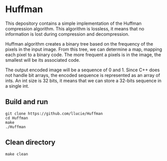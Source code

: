 
# Huffman

This depository contains a simple implementation of the Huffman compression algorithm.
This algorithm is lossless, it means that no information is lost during compression and decompression.

Huffman algorithm creates a binary tree based on the frequency of the pixels in the input image.
From this tree, we can determine a map, mapping each pixel to a binary code.
The more frequent a pixels is in the image, the smallest will be its associated code.

The output encoded image will be a sequence of 0 and 1.
Since C++ does not handle bit arrays, the encoded sequence is represented as an array of ints. An int size is 32 bits, it means that we can store a 32-bits sequence in a single int.


## Build and run

    git clone https://github.com/llucie/Huffman
    cd Huffman
    make
    ./Huffman
    

## Clean directory

    make clean



